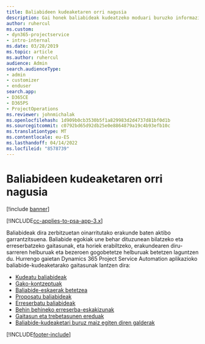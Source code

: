 ```yaml
---
title: Baliabideen kudeaketaren orri nagusia
description: Gai honek baliabideak kudeatzeko moduari buruzko informazioa eskaintzen du.
author: ruhercul
ms.custom:
- dyn365-projectservice
- intro-internal
ms.date: 03/28/2019
ms.topic: article
ms.author: ruhercul
audience: Admin
search.audienceType:
- admin
- customizer
- enduser
search.app:
- D365CE
- D365PS
- ProjectOperations
ms.reviewer: johnmichalak
ms.openlocfilehash: 1d909b0cb3530b5f1a829983d2d4737d81bf0d1b
ms.sourcegitcommit: c0792bd65d92db25e0e8864879a19c4b93efb10c
ms.translationtype: MT
ms.contentlocale: eu-ES
ms.lasthandoff: 04/14/2022
ms.locfileid: "8578739"
---
```

# <a name="resource-management-home-page"></a>Baliabideen kudeaketaren orri nagusia

[!include [banner](../includes/psa-now-project-operations.md)]

[!INCLUDE[cc-applies-to-psa-app-3.x](../includes/cc-applies-to-psa-app-3x.md)]

Baliabideak dira zerbitzuetan oinarritutako erakunde baten aktibo garrantzitsuena. Baliabide egokiak une behar dituzunean bilatzeko eta erreserbatzeko gaitasunak, eta horiek erabiltzeko, erakundearen diru-sarreren helburuak eta bezeroen gogobetetze helburuak betetzen laguntzen du. Hurrengo gaietan Dynamics 365 Project Service Automation aplikazioko baliabide-kudeaketarako gaitasunak lantzen dira:

- [Kudeatu baliabideak](manage-resources.md)
- [Gako-kontzeptuak](reports-key-concepts.md)
- [Baliabide-eskaerak betetzea](resource-management-fulfill-requests.md)
- [Proposatu baliabideak](resource-management-propose-resources.md)
- [Erreserbatu baliabideak](resource-management-book-resources-scheduleboard.md)
- [Behin behineko erreserba-eskakizunak](resource-management-softbook-requirements.md)
- [Gaitasun eta trebetasunen ereduak](resource-management-skills-proficiency.md)
- [Baliabide-kudeaketari buruz maiz egiten diren galderak](resource-management-faq.md)


[!INCLUDE[footer-include](../includes/footer-banner.md)]
